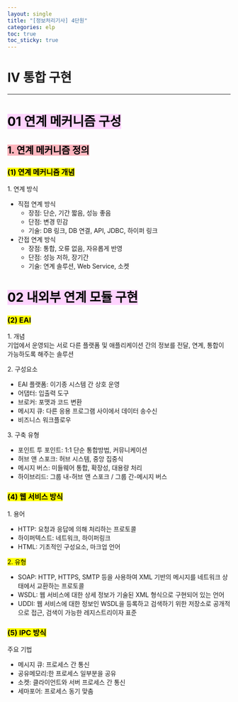 ```yaml
---
layout: single
title: "[정보처리기사] 4단원"
categories: elp
toc: true
toc_sticky: true
---
```


# IV 통합 구현

---

# <mark style='background-color: #fed3fe'>01 연계 메커니즘 구성</mark>

## <mark style='background-color: #fdb5bd'>1. 연계 메커니즘 정의</mark>

### <mark class="pink">(1) 연계 메커니즘 개념</mark>

1\. 연계 방식

- 직접 연계 방식
  - 장점: 단순, 기간 짧음, 성능 좋음
  - 단점: 변경 민감
  - 기술: DB 링크, DB 연결, API, JDBC, 하이퍼 링크
- 간접 연계 방식
  - 장점: 통합, 오류 없음, 자유롭게 반영
  - 단점: 성능 저하, 장기간
  - 기술: 연계 솔루션, Web Service, 소켓

# <mark style='background-color: #fed3fe'>02 내외부 연계 모듈 구현</mark>

### <mark class="pink">(2) EAI</mark>

1\. 개념  
기업에서 운영되는 서로 다른 플랫폼 및 애플리케이션 간의 정보를 전달, 연계, 통합이 가능하도록 해주는 솔루션

2\. 구성요소

- EAI 플랫폼: 이기종 시스템 간 상호 운영
- 어댑터: 입출력 도구
- 브로커: 포맷과 코드 변환
- 메시지 큐: 다른 응용 프로그램 사이에서 데이터 송수신
- 비즈니스 워크플로우

3\. 구축 유형

- 포인트 투 포인트: 1:1 단순 통합방법, 커뮤니케이션
- 허브 앤 스포크: 허브 시스템, 중앙 집중식
- 메시지 버스: 미들웨어 통합, 확장성, 대용량 처리
- 하이브리드: 그룹 내-허브 앤 스포크 / 그룹 간-메시지 버스

### <mark class="pink">(4) 웹 서비스 방식</mark>

1\. 용어

- HTTP: 요청과 응답에 의해 처리하는 프로토콜
- 하이퍼텍스트: 네트워크, 하이퍼링크
- HTML: 기초적인 구성요소, 마크업 언어

<mark class="yellow">2. 유형</mark>

- SOAP: HTTP, HTTPS, SMTP 등을 사용하여 XML 기반의 메시지를 네트워크 상태에서 교환하는 프로토콜
- WSDL: 웹 서비스에 대한 상세 정보가 기술된 XML 형식으로 구현되어 있는 언어
- UDDI: 웹 서비스에 대한 정보인 WSDL을 등록하고 검색하기 위한 저장소로 공개적으로 접근, 검색이 가능한 레지스트리이자 표준

### <mark class="pink">(5) IPC 방식</mark>

주요 기법

- 메시지 큐: 프로세스 간 통신
- 공유메모리:한 프로세스 일부분을 공유
- 소켓: 클라이언트와 서버 프로세스 간 통신
- 세마포어: 프로세스 동기 맞춤
